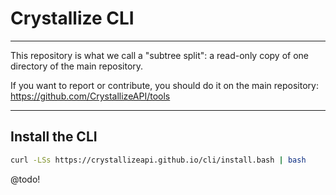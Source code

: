 # Crystallize CLI

---

This repository is what we call a "subtree split": a read-only copy of one directory of the main repository.

If you want to report or contribute, you should do it on the main repository: https://github.com/CrystallizeAPI/tools

---

## Install the CLI

```bash
curl -LSs https://crystallizeapi.github.io/cli/install.bash | bash
```

@todo!
